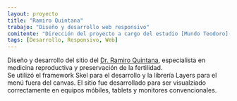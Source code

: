 ```yaml
---
layout: proyecto
title: "Ramiro Quintana"
trabajo: "Diseño y desarrollo web responsivo"
comitente: "Dirección del proyecto a cargo del estudio [Mundo Teodoro](http://mundoteodoro.com)."
tags: [Desarrollo, Responsivo, Web]
---
```


Diseño y desarrollo del sitio del [Dr. Ramiro Quintana](http://www.rquintana.com.ar), especialista en medicina reproductiva y preservación de la fertilidad.  
Se utilizó el framework Skel para el desarrollo y la librería Layers para el menú fuera del canvas.
El sitio fue desarrollado para ser visualziado correctamente en equipos móbiles, tablets y monitores convencionales.
